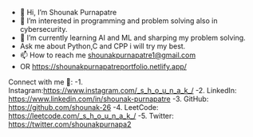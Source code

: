   - 👋 Hi, I’m Shounak Purnapatre
  - 👀 I’m interested in programming and problem solving also in cybersecurity. 
  - 🌱 I’m currently learning AI and ML and sharping my problem solving.
  - Ask me about Python,C and CPP i will try my best.
  - 📫 How to reach me shounakpurnapatre1@gmail.com
  - OR https://shounakpurnapatreportfolio.netlify.app/

Connect with me 🔗:
	-1. Instagram:https://www.instagram.com/_s_h_o_u_n_a_k_/
	-2. LinkedIn: https://www.linkedin.com/in/shounak-purnapatre
	-3. GitHub: https://github.com/shounak-26
	-4. LeetCode: https://leetcode.com/_s_h_o_u_n_a_k_/
	-5. Twitter: https://twitter.com/shounakpurnapa2



